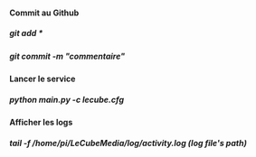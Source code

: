 
#### Commit au Github
##### git add *
##### git commit -m "commentaire"

#### Lancer le service
##### python main.py -c lecube.cfg

#### Afficher les logs
##### tail -f /home/pi/LeCubeMedia/log/activity.log (log file's path)
